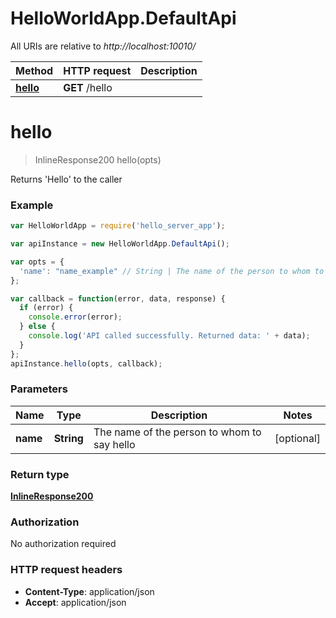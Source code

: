 # HelloWorldApp.DefaultApi

All URIs are relative to *http://localhost:10010/*

Method | HTTP request | Description
------------- | ------------- | -------------
[**hello**](DefaultApi.md#hello) | **GET** /hello | 


<a name="hello"></a>
# **hello**
> InlineResponse200 hello(opts)



Returns &#39;Hello&#39; to the caller

### Example
```javascript
var HelloWorldApp = require('hello_server_app');

var apiInstance = new HelloWorldApp.DefaultApi();

var opts = { 
  'name': "name_example" // String | The name of the person to whom to say hello
};

var callback = function(error, data, response) {
  if (error) {
    console.error(error);
  } else {
    console.log('API called successfully. Returned data: ' + data);
  }
};
apiInstance.hello(opts, callback);
```

### Parameters

Name | Type | Description  | Notes
------------- | ------------- | ------------- | -------------
 **name** | **String**| The name of the person to whom to say hello | [optional] 

### Return type

[**InlineResponse200**](InlineResponse200.md)

### Authorization

No authorization required

### HTTP request headers

 - **Content-Type**: application/json
 - **Accept**: application/json

